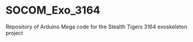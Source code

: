 SOCOM_Exo_3164
==============

Repository of Arduino Mega code for the Stealth Tigers 3164 exoskeleton project
